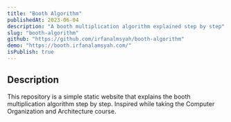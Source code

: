 ```yaml
---
title: "Booth Algorithm"
publishedAt: 2023-06-04
description: "A booth multiplication algorithm explained step by step"
slug: "booth-algorithm"
github: "https://github.com/irfanalmsyah/booth-algorithm"
demo: "https://booth.irfanalamsyah.com/"
isPublish: true
---
```


## Description
This repository is a simple static website that explains the booth multiplication algorithm step by step. Inspired while taking the Computer Organization and Architecture course.